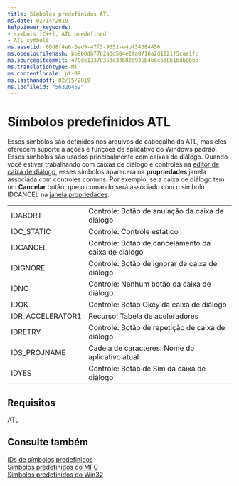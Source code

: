 ```yaml
---
title: Símbolos predefinidos ATL
ms.date: 02/14/2019
helpviewer_keywords:
- symbols [C++], ATL predefined
- ATL symbols
ms.assetid: 60d8f4e6-6ed9-47f3-9051-e4bf34384456
ms.openlocfilehash: bb8b0db77b2add584e2fa8716a2d1821f5cae1fc
ms.sourcegitcommit: 470de1337035dd33682d935b4b6c6d8b1bdb0bbb
ms.translationtype: MT
ms.contentlocale: pt-BR
ms.lasthandoff: 02/15/2019
ms.locfileid: "56320452"
---
```

# <a name="atl-predefined-symbols"></a>Símbolos predefinidos ATL

Esses símbolos são definidos nos arquivos de cabeçalho da ATL, mas eles oferecem suporte a ações e funções de aplicativo do Windows padrão. Esses símbolos são usados principalmente com caixas de diálogo. Quando você estiver trabalhando com caixas de diálogo e controles na [editor de caixa de diálogo](../windows/dialog-editor.md), esses símbolos aparecerá na **propriedades** janela associada com controles comuns. Por exemplo, se a caixa de diálogo tem um **Cancelar** botão, que o comando será associado com o símbolo IDCANCEL na [janela propriedades](/visualstudio/ide/reference/properties-window).

|||
|-|-|
|IDABORT|Controle: Botão de anulação da caixa de diálogo|
|IDC_STATIC|Controle: Controle estático|
|IDCANCEL|Controle: Botão de cancelamento da caixa de diálogo|
|IDIGNORE|Controle: Botão de ignorar de caixa de diálogo|
|IDNO|Controle: Nenhum botão da caixa de diálogo|
|IDOK|Controle: Botão Okey da caixa de diálogo|
|IDR_ACCELERATOR1|Recurso: Tabela de aceleradores|
|IDRETRY|Controle: Botão de repetição de caixa de diálogo|
|IDS_PROJNAME|Cadeia de caracteres: Nome do aplicativo atual|
|IDYES|Controle: Botão de Sim da caixa de diálogo|

## <a name="requirements"></a>Requisitos

ATL

## <a name="see-also"></a>Consulte também

[IDs de símbolos predefinidos](../windows/predefined-symbol-ids.md)<br/>
[Símbolos predefinidos do MFC](../windows/mfc-predefined-symbols.md)<br/>
[Símbolos predefinidos do Win32](../windows/win32-predefined-symbols.md)<br/>